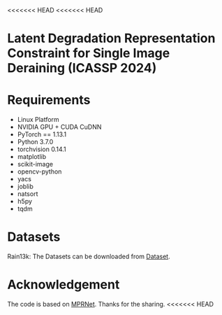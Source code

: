 <<<<<<< HEAD
<<<<<<< HEAD

# Latent Degradation Representation Constraint for Single Image Deraining (ICASSP 2024)
# Requirements
* Linux Platform
* NVIDIA GPU + CUDA CuDNN
* PyTorch == 1.13.1
* Python 3.7.0
* torchvision 0.14.1
* matplotlib
* scikit-image
* opencv-python
* yacs
* joblib
* natsort
* h5py
* tqdm


# Datasets
Rain13k: The Datasets can be downloaded from [Dataset](https://github.com/kuijiang94/MSPFN?tab=readme-ov-file).

# Acknowledgement
The code is based on [MPRNet](https://github.com/swz30/MPRNet). Thanks for the sharing.
<<<<<<< HEAD

